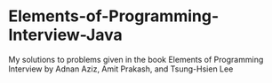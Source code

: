 # Elements-of-Programming-Interview-Java
My solutions to problems given in the book Elements of Programming Interview by Adnan Aziz, Amit Prakash, and Tsung-Hsien Lee
